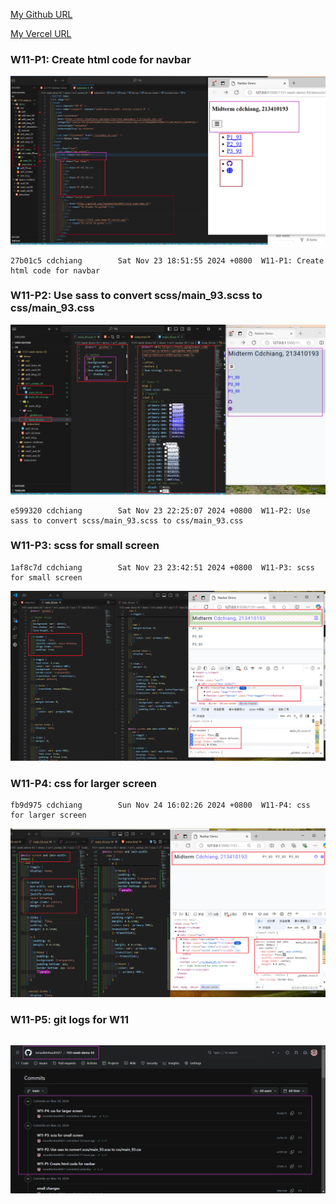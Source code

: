 [My Github URL](https://github.com/JonasReinhard0427/1131-sweb-demo-93)

[My Vercel URL](https://1131-sweb-demo-93.vercel.app/)

### W11-P1: Create html code for navbar

![](w11-p1.png)

```
27b01c5 cdchiang        Sat Nov 23 18:51:55 2024 +0800  W11-P1: Create html code for navbar
```

### W11-P2: Use sass to convert scss/main_93.scss to css/main_93.css

![](w11-p2.png)

```
e599320 cdchiang        Sat Nov 23 22:25:07 2024 +0800  W11-P2: Use sass to convert scss/main_93.scss to css/main_93.css
```

### W11-P3: scss for small screen

```
1af8c7d cdchiang        Sat Nov 23 23:42:51 2024 +0800  W11-P3: scss for small screen
```

![](w11-p3.png)

### W11-P4: css for larger screen

```
fb9d975 cdchiang        Sun Nov 24 16:02:26 2024 +0800  W11-P4: css for larger screen
```

![](w11-p4.png)

### W11-P5: git logs for W11

```

```
![](w11-p5.png)